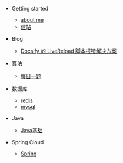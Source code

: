 - Getting started
    - [about me](README.md)
    - [建站](buildDocsify/建站.md)

- Blog
    - [Docsify 的 LiveReload 脚本报错解决方案](blog/Docsify%20的%20LiveReload%20脚本报错解决方案.md)

- 算法
    - [每日一题](algorithm/dailyQuestion.md)

- 数据库
    - [redis](数据库/redis.md)
    - [mysql](数据库/mysql.md)

- Java
    - [Java基础](java/Java基础.md)

- Spring Cloud
    - [Spring](spring/spring.md)


